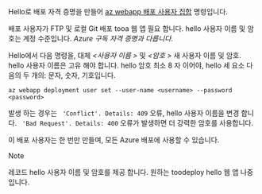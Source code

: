 Hello로 배포 자격 증명을 만들어 [az webapp 배포 사용자 집합](/cli/azure/webapp/deployment/user#set) 명령입니다.

배포 사용자가 FTP 및 로컬 Git 배포 tooa 웹 앱 필요 합니다. hello 사용자 이름 및 암호는 계정 수준입니다. _Azure 구독 자격 증명과 다릅니다._

Hello에서 다음 명령을, 대체  *\<사용자 이름 >* 및  *\<암호 >* 새 사용자 이름 및 암호. hello 사용자 이름은 고유 해야 합니다. hello 암호 최소 8 자 이어야, hello 세 요소 다음의 두 개의: 문자, 숫자, 기호입니다. 

```azurecli-interactive
az webapp deployment user set --user-name <username> --password <password>
```

발생 하는 경우는 ` 'Conflict'. Details: 409` 오류, hello 사용자 이름을 변경 합니다. ` 'Bad Request'. Details: 400` 오류가 발생하면 더 강력한 암호를 사용합니다.

이 배포 사용자는 한 번만 만들며, 모든 Azure 배포에 사용할 수 있습니다.

> [!NOTE]
> 레코드 hello 사용자 이름 및 암호를 제공 합니다. 원하는 toodeploy hello 웹 앱 나중입니다.
>
>